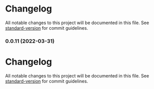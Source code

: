 # Changelog

All notable changes to this project will be documented in this file. See [standard-version](https://github.com/conventional-changelog/standard-version) for commit guidelines.

### 0.0.11 (2022-03-31)

# Changelog

All notable changes to this project will be documented in this file. See [standard-version](https://github.com/conventional-changelog/standard-version) for commit guidelines.
